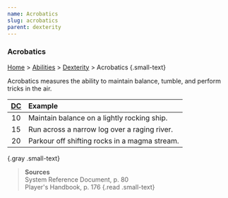 ```yaml
---
name: Acrobatics
slug: acrobatics
parent: dexterity
---
```

### Acrobatics
[Home](dm-operations-center) > [Abilities](abilities-menu) > [Dexterity](dexterity) > Acrobatics {.small-text}

Acrobatics measures the ability to maintain balance, tumble, and perform tricks in the air.

| [DC](difficulty-class) | Example                    |
| :--: | :------------------------------------------- |
|  10  | Maintain balance on a lightly rocking ship.  |
|  15  | Run across a narrow log over a raging river. |
|  20  | Parkour off shifting rocks in a magma stream.|
{.gray .small-text}

> **Sources** <br/>
> System Reference Document, p. 80<br/>
> Player's Handbook, p. 176
{.read .small-text}

